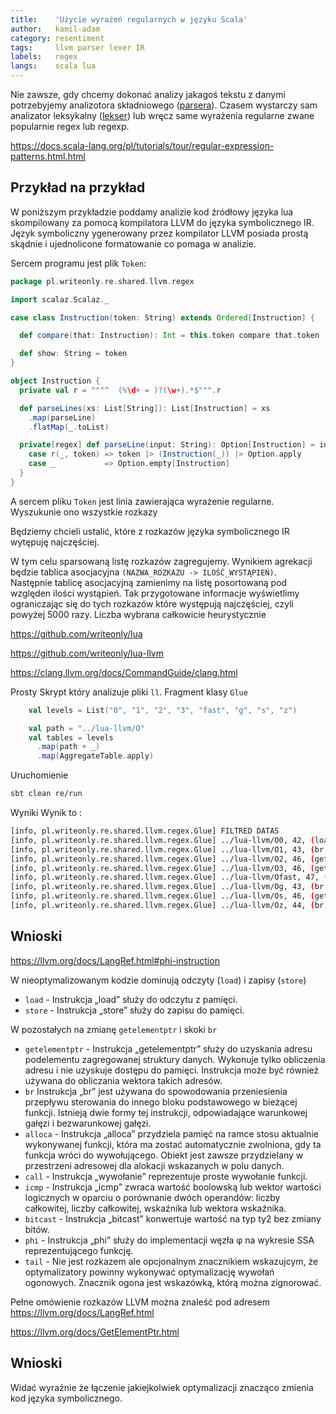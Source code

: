 ```yaml
---
title:    'Użycie wyrażeń regularnych w języku Scala'
author:   kamil-adam
category: resentiment
tags:     llvm parser lexer IR
labels:   regex
langs:    scala lua
---
```



Nie zawsze,
gdy chcemy dokonać analizy jakagoś tekstu z danymi potrzebyjemy analizotora składniowego ([parsera](/posts-by-tags/parser)).
Czasem wystarczy sam analizator leksykalny ([lekser](/posts-by-tags/lexer))
lub wręcz same wyrażenia regularne zwane popularnie regex lub regexp.

https://docs.scala-lang.org/pl/tutorials/tour/regular-expression-patterns.html.html


## Przykład na przykład
W poniższym przykładzie poddamy analizie kod źródłowy języka lua skompilowany za pomocą kompilatora LLVM 
do języka symbolicznego IR.
Język symboliczny ygenerowany przez kompilator LLVM posiada prostą skądnie i ujednolicone formatowanie co pomaga w analizie.

Sercem programu jest plik `Token`:
```scala
package pl.writeonly.re.shared.llvm.regex

import scalaz.Scalaz._

case class Instruction(token: String) extends Ordered[Instruction] {

  def compare(that: Instruction): Int = this.token compare that.token

  def show: String = token
}

object Instruction {
  private val r = """^  (%\d+ = )?(\w+).*$""".r

  def parseLines(xs: List[String]): List[Instruction] = xs
    .map(parseLine)
    .flatMap(_.toList)

  private[regex] def parseLine(input: String): Option[Instruction] = input match {
    case r(_, token) => token |> (Instruction(_)) |> Option.apply
    case _           => Option.empty[Instruction]
  }
}
```
A sercem pliku `Token` jest linia zawierająca wyrażenie regularne.
Wyszukunie ono wszystkie rozkazy 



Będziemy chcieli ustalić, które z rozkazów języka symbolicznego IR wytępuję najczęściej.


W tym celu sparsowaną listę rozkazów zagregujemy.
Wynikiem agrekacji będzie tablica asocjacyjna `(NAZWA_ROZKAZU -> ILOŚĆ_WYSTĄPIEŃ)`.  
Następnie tablicę asocjacyjną zamienimy na listę posortowaną pod względen ilości wystąpień.
Tak przygotowane informacje wyświetlimy ograniczając się do tych rozkazów które występują najczęściej, czyli powyżej 5000 razy.
Liczba wybrana całkowicie heurystycznie


https://github.com/writeonly/lua



https://github.com/writeonly/lua-llvm



https://clang.llvm.org/docs/CommandGuide/clang.html





Prosty Skrypt który analizuje pliki `ll`.
Fragment klasy `Glue`
```scala
    val levels = List("0", "1", "2", "3", "fast", "g", "s", "z")

    val path = "../lua-llvm/O"
    val tables = levels
      .map(path + _)
      .map(AggregateTable.apply)
```

Uruchomienie
```bash
sbt clean re/run
```

Wyniki
Wynik to :
```bash
[info, pl.writeonly.re.shared.llvm.regex.Glue] FILTRED DATAS
[info, pl.writeonly.re.shared.llvm.regex.Glue] ../lua-llvm/O0, 42, (load, 42957), (store, 16905), (getelementptr, 16102), (br, 13630), (alloca, 9587), (call, 8565), (icmp, 5680), (bitcast, 5330)
[info, pl.writeonly.re.shared.llvm.regex.Glue] ../lua-llvm/O1, 43, (br, 10025), (getelementptr, 9553), (load, 8920), (tail, 6199), (icmp, 5300)
[info, pl.writeonly.re.shared.llvm.regex.Glue] ../lua-llvm/O2, 46, (getelementptr, 25618), (load, 24154), (br, 23360), (icmp, 12548), (store, 10517), (phi, 7638), (bitcast, 7547), (call, 6138), (tail, 5144)
[info, pl.writeonly.re.shared.llvm.regex.Glue] ../lua-llvm/O3, 46, (getelementptr, 28870), (load, 27299), (br, 26251), (icmp, 14097), (store, 11810), (phi, 8800), (bitcast, 8536), (call, 6353), (tail, 5361)
[info, pl.writeonly.re.shared.llvm.regex.Glue] ../lua-llvm/Ofast, 47, (getelementptr, 28870), (load, 27299), (br, 26247), (icmp, 14097), (store, 11810), (phi, 8800), (bitcast, 8536), (call, 6346), (tail, 5356)
[info, pl.writeonly.re.shared.llvm.regex.Glue] ../lua-llvm/Og, 43, (br, 10025), (getelementptr, 9553), (load, 8920), (tail, 6199), (icmp, 5300)
[info, pl.writeonly.re.shared.llvm.regex.Glue] ../lua-llvm/Os, 46, (getelementptr, 11929), (br, 11223), (load, 11109), (icmp, 5856), (store, 5769)
[info, pl.writeonly.re.shared.llvm.regex.Glue] ../lua-llvm/Oz, 44, (br, 10070), (getelementptr, 9448), (load, 8956), (tail, 5065)
```



## Wnioski

https://llvm.org/docs/LangRef.html#phi-instruction


W nieoptymalizowanym kodzie dominują odczyty (`load`) i zapisy (`store`)

* `load` - Instrukcja „load” służy do odczytu z pamięci.
* `store` - Instrukcja „store” służy do zapisu do pamięci.

W pozostałych na zmianę `getelementptr` i skoki `br`

* `getelementptr` - Instrukcja „getelementptr” służy do uzyskania adresu podelementu zagregowanej struktury danych. 
Wykonuje tylko obliczenia adresu i nie uzyskuje dostępu do pamięci. 
Instrukcja może być również używana do obliczania wektora takich adresów.
* `br` Instrukcja „br” jest używana do spowodowania przeniesienia przepływu sterowania do innego bloku podstawowego w bieżącej funkcji. 
Istnieją dwie formy tej instrukcji, odpowiadające warunkowej gałęzi i bezwarunkowej gałęzi.
* `alloca` - Instrukcja „alloca” przydziela pamięć na ramce stosu aktualnie wykonywanej funkcji, 
która ma zostać automatycznie zwolniona, 
gdy ta funkcja wróci do wywołującego. 
Obiekt jest zawsze przydzielany w przestrzeni adresowej dla alokacji wskazanych w polu danych.
* `call` - Instrukcja „wywołanie” reprezentuje proste wywołanie funkcji.
* `icmp` - Instrukcja „icmp” zwraca wartość boolowską lub wektor wartości logicznych w oparciu o porównanie dwóch operandów: 
liczby całkowitej, liczby całkowitej, wskaźnika lub wektora wskaźnika.
* `bitcast` - Instrukcja „bitcast” konwertuje wartość na typ ty2 bez zmiany bitów.
* `phi` - Instrukcja „phi” służy do implementacji węzła φ na wykresie SSA reprezentującego funkcję. 
* `tail` - Nie jest rozkazem ale opcjonalnym znacznikiem wskazujcym, że optymalizatory powinny wykonywać optymalizację wywołań ogonowych. 
Znacznik ogona jest wskazówką, którą można zignorować.

Pełne omówienie rozkazów LLVM można znaleść pod adresem https://llvm.org/docs/LangRef.html


https://llvm.org/docs/GetElementPtr.html

## Wnioski

Widać wyraźnie że łączenie jakiejkolwiek optymalizacji znacząco zmienia kod języka symbolicznego.


